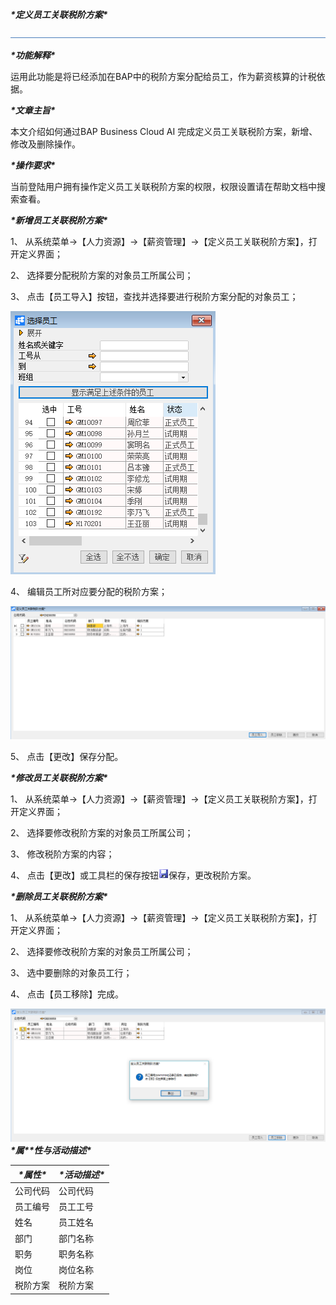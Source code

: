 ***\*定义员工关联税阶方案\****

![img](图片/标题.png)

***\*功能解释\****

运用此功能是将已经添加在BAP中的税阶方案分配给员工，作为薪资核算的计税依据。

***\*文章主旨\****

本文介绍如何通过BAP Business Cloud AI 完成定义员工关联税阶方案，新增、修改及删除操作。

***\*操作要求\****

当前登陆用户拥有操作定义员工关联税阶方案的权限，权限设置请在帮助文档中搜索查看。

***\*新增员工关联税阶方案\****

1、 从系统菜单->【人力资源】->【薪资管理】->【定义员工关联税阶方案】，打开定义界面；	

2、 选择要分配税阶方案的对象员工所属公司；

3、 点击【员工导入】按钮，查找并选择要进行税阶方案分配的对象员工；

![img](图片/定义1.png) 

4、 编辑员工所对应要分配的税阶方案；

![img](图片/定义2.png) 

5、 点击【更改】保存分配。

***\*修改员工关联税阶方案\****

1、 从系统菜单->【人力资源】->【薪资管理】->【定义员工关联税阶方案】，打开定义界面；

2、 选择要修改税阶方案的对象员工所属公司；

3、 修改税阶方案的内容；

4、 点击【更改】或工具栏的保存按钮![img](图片/保存.png)保存，更改税阶方案。

***\*删除员工关联税阶方案\****

1、 从系统菜单->【人力资源】->【薪资管理】->【定义员工关联税阶方案】，打开定义界面；

2、 选择要修改税阶方案的对象员工所属公司；

3、 选中要删除的对象员工行；

4、 点击【员工移除】完成。

![img](图片/定义3.png)***\*属\*******\*性与活动描述\****

| ***\*属性\**** | ***\*活动描述\**** |
| -------------- | ------------------ |
| 公司代码       | 公司代码           |
| 员工编号       | 员工工号           |
| 姓名           | 员工姓名           |
| 部门           | 部门名称           |
| 职务           | 职务名称           |
| 岗位           | 岗位名称           |
| 税阶方案       | 税阶方案           |

 